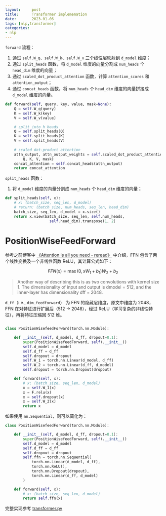 ```yaml
---
layout:     post
title:      Transformer implemenation
date:       2023-01-06
tags: [nlp,transformer]
categories: 
- nlp
---
```



`forward` 流程：
1. 通过 `self.W_q`、`self.W_k`、`self.W_v` 三个线性层映射到 `d_model` 维度； 
2. 通过 `split_heads` 函数，将 `d_model` 维度的向量分割成 `num_heads` 个 `head_dim` 维度的向量；
3. 通过 `scaled_dot_product_attention` 函数，计算 `attention_scores` 和 `attention_output`；
4. 通过 `concat_heads` 函数，将 `num_heads` 个 `head_dim` 维度的向量拼接成 `d_model` 维度的向量。


```python
def forward(self, query, key, value, mask=None):
    Q = self.W_q(query)
    K = self.W_k(key)
    V = self.W_v(value)

    # split into h heads
    Q = self.split_heads(Q)
    K = self.split_heads(K)
    V = self.split_heads(V)
    
    # scaled dot-product attention
    attn_output, attn_output_weights = self.scaled_dot_product_attention(
        Q, K, V, mask)
    concat_attention = self.concat_heads(attn_output)
    return concat_attention
```

`split_heads` 函数：
1. 将 `d_model` 维度的向量分割成 `num_heads` 个 `head_dim` 维度的向量；

```python
def split_heads(self, x):
    # x: (batch_size, seq_len, d_model)
    # return: (batch_size, num_heads, seq_len, head_dim)
    batch_size, seq_len, d_model = x.size()
    return x.view(batch_size, seq_len, self.num_heads,
                    self.head_dim).transpose(1, 2)
```

# PositionWiseFeedForward
参考之前博客中 [《Attention is all you need - reread》]({{site.baseurl}}/2022/09/30/Attention-is-all-you-need-reread/) 中介绍，FFN 包含了两个线性变换及一个非线性函数 ReLU，其计算公式如下：

$$FFN(x) = \max(0, xW_1 + b_1)W_2 + b_2$$

> Another way of describing this is as two convolutions with kernel size 1. The dimensionality of input and output is dmodel = 512, and the inner-layer has dimensionality dff = 2048.

`d_ff`（i.e., `dim_feedforward`） 为 FFN 的隐藏层维度，原文中维度为 2048，FFN 在对特征进行扩展后（512 -> 2048），经过 ReLU（学习复杂的非线性特征），再将特征压缩回 512 维。

```python

class PositionWisefeedForward(torch.nn.Module):

    def __init__(self, d_model, d_ff, dropout=0.1):
        super(PositionWisefeedForward, self).__init__()
        self.d_model = d_model
        self.d_ff = d_ff
        self.dropout = dropout
        self.W_1 = torch.nn.Linear(d_model, d_ff)
        self.W_2 = torch.nn.Linear(d_ff, d_model)
        self.dropout = torch.nn.Dropout(dropout)

    def forward(self, x):
        # x: (batch_size, seq_len, d_model)
        x = self.W_1(x)
        x = F.relu(x)
        x = self.dropout(x)
        x = self.W_2(x)
        return x
```

如果使用 `nn.Sequential`，则可以简化为：

```python
class PositionWisefeedForward(torch.nn.Module):

    def __init__(self, d_model, d_ff, dropout=0.1):
        super(PositionWisefeedForward, self).__init__()
        self.d_model = d_model
        self.d_ff = d_ff
        self.dropout = dropout
        self.ffn = torch.nn.Sequential(
            torch.nn.Linear(d_model, d_ff),
            torch.nn.ReLU(),
            torch.nn.Dropout(dropout),
            torch.nn.Linear(d_ff, d_model)
        )

    def forward(self, x):
        # x: (batch_size, seq_len, d_model)
        return self.ffn(x)
```

完整实现参考 [transformer.py](https://github.com/berrysleaf/berrysleaf.github.io/blob/master/codes/2023/transformer.py)



